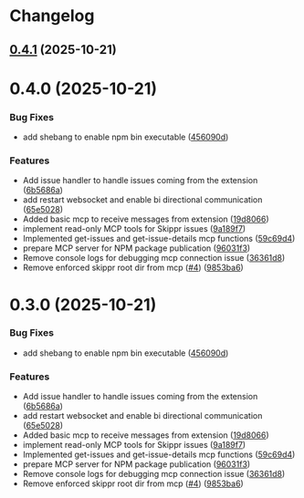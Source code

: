 # Changelog

## [0.4.1](https://github.com/skippr-hq/mcp-x-ray/compare/v0.4.0...v0.4.1) (2025-10-21)

# 0.4.0 (2025-10-21)


### Bug Fixes

* add shebang to enable npm bin executable ([456090d](https://github.com/skippr-hq/mcp-x-ray/commit/456090dc84b8189259ad6f86821acfd2fe360a8f))


### Features

* Add issue handler to handle issues coming from the extension ([6b5686a](https://github.com/skippr-hq/mcp-x-ray/commit/6b5686a422631774ceb2622ac63844ff97ecbf27))
* add restart websocket and enable bi directional communication ([65e5028](https://github.com/skippr-hq/mcp-x-ray/commit/65e5028ac9e15df79ef1d8206615403c5c6619c5))
* Added basic mcp to receive messages from extension ([19d8066](https://github.com/skippr-hq/mcp-x-ray/commit/19d8066a47b1e68b47db8883ade88f9d6474fc6a))
* implement read-only MCP tools for Skippr issues ([9a189f7](https://github.com/skippr-hq/mcp-x-ray/commit/9a189f73cb920c2b8b85aa304eb64dddd8845cf8))
* Implemented get-issues and get-issue-details mcp functions ([59c69d4](https://github.com/skippr-hq/mcp-x-ray/commit/59c69d4ef000c42bb548b7263568682e0e0896ba))
* prepare MCP server for NPM package publication ([96031f3](https://github.com/skippr-hq/mcp-x-ray/commit/96031f35e0d3773cbf0a4331b87081eb8285a5ce))
* Remove console logs for debugging mcp connection issue ([36361d8](https://github.com/skippr-hq/mcp-x-ray/commit/36361d84a71de310ccc6fa17f4a3f799b5330fe4))
* Remove enforced skippr root dir from mcp ([#4](https://github.com/skippr-hq/mcp-x-ray/issues/4)) ([9853ba6](https://github.com/skippr-hq/mcp-x-ray/commit/9853ba68f2bd3e19dea109dbd73d61758bf67158))

# 0.3.0 (2025-10-21)

### Bug Fixes

* add shebang to enable npm bin executable ([456090d](https://github.com/skippr-hq/mcp-x-ray/commit/456090dc84b8189259ad6f86821acfd2fe360a8f))

### Features

* Add issue handler to handle issues coming from the extension ([6b5686a](https://github.com/skippr-hq/mcp-x-ray/commit/6b5686a422631774ceb2622ac63844ff97ecbf27))
* add restart websocket and enable bi directional communication ([65e5028](https://github.com/skippr-hq/mcp-x-ray/commit/65e5028ac9e15df79ef1d8206615403c5c6619c5))
* Added basic mcp to receive messages from extension ([19d8066](https://github.com/skippr-hq/mcp-x-ray/commit/19d8066a47b1e68b47db8883ade88f9d6474fc6a))
* implement read-only MCP tools for Skippr issues ([9a189f7](https://github.com/skippr-hq/mcp-x-ray/commit/9a189f73cb920c2b8b85aa304eb64dddd8845cf8))
* Implemented get-issues and get-issue-details mcp functions ([59c69d4](https://github.com/skippr-hq/mcp-x-ray/commit/59c69d4ef000c42bb548b7263568682e0e0896ba))
* prepare MCP server for NPM package publication ([96031f3](https://github.com/skippr-hq/mcp-x-ray/commit/96031f35e0d3773cbf0a4331b87081eb8285a5ce))
* Remove console logs for debugging mcp connection issue ([36361d8](https://github.com/skippr-hq/mcp-x-ray/commit/36361d84a71de310ccc6fa17f4a3f799b5330fe4))
* Remove enforced skippr root dir from mcp ([#4](https://github.com/skippr-hq/mcp-x-ray/issues/4)) ([9853ba6](https://github.com/skippr-hq/mcp-x-ray/commit/9853ba68f2bd3e19dea109dbd73d61758bf67158))
